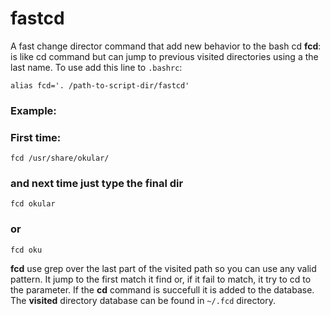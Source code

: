 # fastcd
A fast change director command that add new behavior to the bash cd
**fcd**: is like cd command but can jump to previous visited directories using a the last name.
To use add this line to `.bashrc`:

`alias fcd='. /path-to-script-dir/fastcd'`

### Example:
### First time: 
`fcd /usr/share/okular/`
### and next time just type the final dir
`fcd okular`
### or
`fcd oku`

**fcd** use grep over the last part of the visited path so you can use any valid pattern. It jump to the first match it find or, if it fail to match, it try to cd to the parameter. If the **cd** command is succefull it is added to the database.
The **visited** directory database can be found in `~/.fcd` directory.
